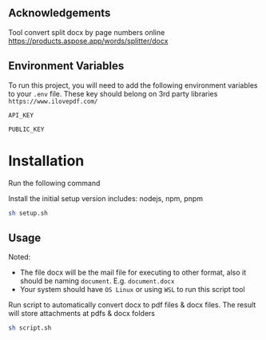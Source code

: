 ## Acknowledgements

Tool convert split docx by page numbers online
https://products.aspose.app/words/splitter/docx

## Environment Variables

To run this project, you will need to add the following environment variables to your `.env` file. These key should belong on 3rd party libraries `https://www.ilovepdf.com/`

`API_KEY`

`PUBLIC_KEY`

# Installation

Run the following command

Install the initial setup version includes: nodejs, npm, pnpm

```bash
sh setup.sh
```

## Usage

Noted:

- The file docx will be the mail file for executing to other format, also it should be naming `document`. E.g. `document.docx`
- Your system should have `OS Linux` or using `WSL` to run this script tool

Run script to automatically convert docx to pdf files & docx files. The result will store attachments at pdfs & docx folders

```bash
sh script.sh
```

